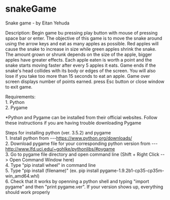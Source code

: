 # snakeGame
Snake game - by Eitan Yehuda

Description:
Begin game bu pressing play button with mouse of pressing space bar or enter. The objective of this game is to move the snake around using the arrow keys and eat as many apples as possible. Red apples will cause the snake to increase in size while green apples shrink the snake. The amount grown or shrunk depends on the size of the apple, bigger apples have greater effects. Each apple eaten is worth a point and the snake starts moving faster after every 5 apples it eats. Game ends if the snake's head collides with its body or edges of the screen. You will also lose if you take too more than 15 seconds to eat an apple. Game over screen displays number of points earned. press Esc button or close window to exit game.

Requirements:
<br>1.  Python
<br>2.  Pygame

*Python and Pygame can be installed from their official websites. Follow these instructions if you are having trouble downloading Pygame

Steps for installing python (ver. 3.5.2) and pygame 
<br>1. Install python from ---https://www.python.org/downloads/
<br>2. Download pygame file for your corresponding python version from ---http://www.lfd.uci.edu/~gohlke/pythonlibs/#pygame
<br>3. Go to pygame file directory and open command line (Shift + Right Click --> Open Command Window here)
<br>4. Type "pip install wheel" in command line 
<br>5. Type "pip install (filename)"   (ex. pip install pygame-1.9.2b1-cp35-cp35m-win_amd64.whl)
<br>6. Check that it works by openning a python shell and typing "import pygame" and then "print pygame.ver". If your version shows up, 
everything should work properly
